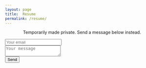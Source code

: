 ```yaml
---
layout: page
title:  Resume
permalink: /resume/
---
```


<!--- <link rel="stylesheet" href="https://maxcdn.bootstrapcdn.com/bootstrap/3.3.7/css/bootstrap.min.css"> --> 

<!--- <script src="https://ajax.googleapis.com/ajax/libs/jquery/3.2.1/jquery.min.js"></script> --> 

<!--- <script src="https://maxcdn.bootstrapcdn.com/bootstrap/3.3.7/js/bootstrap.min.js"></script> --> 

<!--- <a class="btn btn-default" href="https://drive.google.com/file/d/0B60HfAD9wkNmV0g3X3J4X0RrUVk/view">Download</a> --> 

<!--- <iframe  src="https://drive.google.com/file/d/0B60HfAD9wkNmV0g3X3J4X0RrUVk/preview" width="100%" height="768"> --> 
<!--- </iframe> --> 

<p align="center"> Temporarily made private. Send a message below instead. </p>
<form method="POST" action="http://formspree.io/contact@johnamata.com">
  <input type="email" name="email" placeholder="Your email"> </br>
  <textarea name="message" placeholder="Your message"></textarea> </br>
  <button type="submit">Send</button> </br>
</form>
